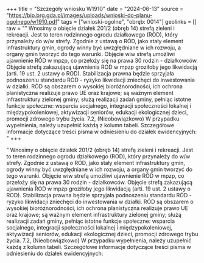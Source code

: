+++
title = "Szczegóły wniosku W1910"
date = "2024-06-13"
source = "https://bip.brg.gda.pl/images/uploads/wnioski-do-planu-ogolnego/w1910.pdf"
tags = ["wnioski-ogolne", "obręb: 0014"]
geolinks = []
raw = "” Wnosimy o obięcie działek 201/2 (obręb 14) strefą zieleni i rekreacji. Jest to teren rodzinnego ogrodu działkowego (ROD), który przynależy do w/w strefy. Zgodnie z ustawą o RÓD, jako stały element infrastruktury gmin, ogrody winny być uwzgłędniane w ich rozwoju, a organy gmin tworzyć do tego warunki. Objęcie wiw strefą umożliwi ujawnienie RÓD w mpzp, co przełoży się na prawa 30 rodzin - działkowców. Objęcie strefą zakazującą ujawnienia ROD w mpzp groziłoby jego likwidacją (arti. 19 ust. 2 ustawy o ROD). Stabilizacja prawna będzie sprzyjała podnoszeniu standardu RÓD - ryzyko likwidacji zniechęci do inwestowania w działki. RÓD są obszarem o wysokiej bioróżnorodności, ich ochrona planistyczna realizuje prawo UE oraz krajowe; są ważnym element infrastruktury zielonej gminy; służą realizacji zadań gminy, pełniąc istotne funkcje społeczne: wsparcia socjalnego, integracji społeczności lokalnej i międzypokoleniowej, aktywizacji seniorów, edukacji ekologicznej dzieci, promocji zdrowego trybu życia. 7.2, (Nieobowiązkowo) W przypadku wypełnienia, należy uzupełnić każdą z kolumn tabeli. Szczegółowe informacje dotyczące treści pisma w odniesieniu do działek ewidencyjnych: "
+++

” Wnosimy o obięcie działek 201/2 (obręb 14) strefą zieleni i rekreacji. Jest to teren rodzinnego ogrodu
działkowego (ROD), który przynależy do w/w strefy. Zgodnie z ustawą o RÓD, jako stały element infrastruktury
gmin, ogrody winny być uwzgłędniane w ich rozwoju, a organy gmin tworzyć do tego warunki. Objęcie wiw strefą
umożliwi ujawnienie RÓD w mpzp, co przełoży się na prawa 30 rodzin - działkowców. Objęcie strefą zakazującą
ujawnienia ROD w mpzp groziłoby jego likwidacją (arti. 19 ust. 2 ustawy o ROD). Stabilizacja prawna będzie
sprzyjała podnoszeniu standardu RÓD - ryzyko likwidacji zniechęci do inwestowania w działki. RÓD są obszarem
o wysokiej bioróżnorodności, ich ochrona planistyczna realizuje prawo UE oraz krajowe; są ważnym element
infrastruktury zielonej gminy; służą realizacji zadań gminy, pełniąc istotne funkcje społeczne: wsparcia socjalnego,
integracji społeczności lokalnej i międzypokoleniowej, aktywizacji seniorów, edukacji ekologicznej dzieci, promocji
zdrowego trybu życia.
7.2, (Nieobowiązkowo) W przypadku wypełnienia, należy uzupełnić każdą z kolumn tabeli.
Szczegółowe informacje dotyczące treści pisma w odniesieniu do działek ewidencyjnych:



